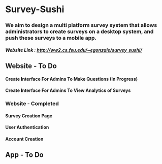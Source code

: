 # Survey-Sushi
### We aim to design a multi platform survey system that allows administrators to create surveys on a desktop system, and push these surveys to a mobile app.

##### Website Link : http://ww2.cs.fsu.edu/~egonzale/survey_sushi/

## Website - To Do

#### Create Interface For Admins To Make Questions (In Progress)
#### Create Interface For Admins To View Analytics of Surveys

### Website - Completed

#### Survey Creation Page
#### User Authentication
#### Account Creation

## App - To Do


